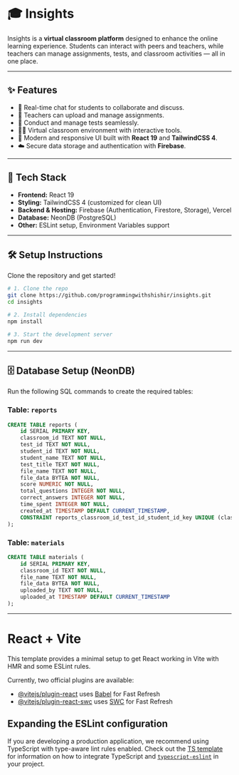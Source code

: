 # 🎓 Insights

Insights is a **virtual classroom platform** designed to enhance the online learning experience.
Students can interact with peers and teachers, while teachers can manage assignments, tests, and classroom activities — all in one place.

---

## ✨ Features

* 💬 Real-time chat for students to collaborate and discuss.
* 📂 Teachers can upload and manage assignments.
* 📝 Conduct and manage tests seamlessly.
* 👩‍🏫 Virtual classroom environment with interactive tools.
* 🎨 Modern and responsive UI built with **React 19** and **TailwindCSS 4**.
* ☁️ Secure data storage and authentication with **Firebase**.

---

## 🚀 Tech Stack

* **Frontend:** React 19
* **Styling:** TailwindCSS 4 (customized for clean UI)
* **Backend & Hosting:** Firebase (Authentication, Firestore, Storage), Vercel
* **Database:** NeonDB (PostgreSQL)
* **Other:** ESLint setup, Environment Variables support

---

## 🛠️ Setup Instructions

Clone the repository and get started!

```bash
# 1. Clone the repo
git clone https://github.com/programmingwithshishir/insights.git
cd insights

# 2. Install dependencies
npm install

# 3. Start the development server
npm run dev
```

---

## 🗄️ Database Setup (NeonDB)

Run the following SQL commands to create the required tables:

### Table: `reports`

```sql
CREATE TABLE reports (
    id SERIAL PRIMARY KEY,
    classroom_id TEXT NOT NULL,
    test_id TEXT NOT NULL,
    student_id TEXT NOT NULL,
    student_name TEXT NOT NULL,
    test_title TEXT NOT NULL,
    file_name TEXT NOT NULL,
    file_data BYTEA NOT NULL,
    score NUMERIC NOT NULL,
    total_questions INTEGER NOT NULL,
    correct_answers INTEGER NOT NULL,
    time_spent INTEGER NOT NULL,
    created_at TIMESTAMP DEFAULT CURRENT_TIMESTAMP,
    CONSTRAINT reports_classroom_id_test_id_student_id_key UNIQUE (classroom_id, test_id, student_id)
);
```

### Table: `materials`

```sql
CREATE TABLE materials (
    id SERIAL PRIMARY KEY,
    classroom_id TEXT NOT NULL,
    file_name TEXT NOT NULL,
    file_data BYTEA NOT NULL,
    uploaded_by TEXT NOT NULL,
    uploaded_at TIMESTAMP DEFAULT CURRENT_TIMESTAMP
);
```

---

# React + Vite

This template provides a minimal setup to get React working in Vite with HMR and some ESLint rules.

Currently, two official plugins are available:

* [@vitejs/plugin-react](https://github.com/vitejs/vite-plugin-react/blob/main/packages/plugin-react) uses [Babel](https://babeljs.io/) for Fast Refresh
* [@vitejs/plugin-react-swc](https://github.com/vitejs/vite-plugin-react/blob/main/packages/plugin-react-swc) uses [SWC](https://swc.rs/) for Fast Refresh

## Expanding the ESLint configuration

If you are developing a production application, we recommend using TypeScript with type-aware lint rules enabled. Check out the [TS template](https://github.com/vitejs/vite/tree/main/packages/create-vite/template-react-ts) for information on how to integrate TypeScript and [`typescript-eslint`](https://typescript-eslint.io) in your project.
